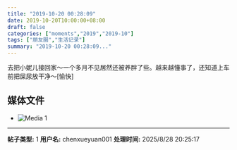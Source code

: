 ```yaml
---
title: "2019-10-20 00:28:09"
date: 2019-10-20T10:00:00+08:00
draft: false
categories: ["moments","2019","2019-10"]
tags: ["朋友圈","生活记录"]
summary: "2019-10-20 00:28:09..."
---
```


去把小妮儿接回家～一个多月不见居然还被养胖了些。越来越懂事了，还知道上车前把屎尿放干净～[愉快]

## 媒体文件

- ![Media 1](/Moments/photos/2019-10-20/201910200028090.jpg)

---

**帖子类型:** 1
**用户名:** chenxueyuan001
**处理时间:** 2025/8/28 20:25:17